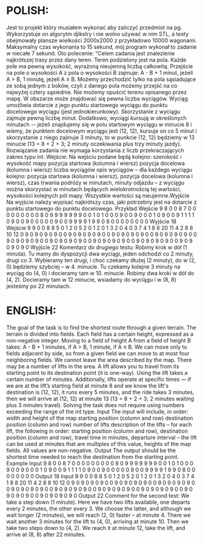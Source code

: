 # POLISH:
Jest to projekt który musiałem wykonać aby zaliczyć przedmiot na pg. Wykorzystuje on algorytm djikstry i nie wolno używać w nim STL, a testy obejmowały plansze wielkości 2000x2000 z przykładowo 10000 wagonami. Maksymalny czas wykonania to 15 sekund, mój program
wykonał to zadanie w niecałe 7 sekund.
Oto polecenie:
"Celem zadania jest znalezienie najkrótszej trasy przez dany teren. Teren podzielony jest na pola. Każde pole ma pewną wysokość, wyrażoną nieujemną liczbą całkowitą. Przejście na pole o wysokości A z pola o wysokości B zajmuje:
A - B + 1 minut, jeżeli A > B, 1 minutę, jeżeli A ≤ B. Możemy przechodzić tylko na pola sąsiadujące ze sobą jednym z boków, czyli z danego pola możemy przejść na co najwyżej cztery sąsiednie. Nie możemy opuścić terenu opisanego przez mapę.
W obszarze może znajdować się pewna liczba wyciągów. Wyciąg umożliwia dotarcie z jego punktu startowego wyciągu do punktu docelowego wyciągu (jest jednokierunkowy). Skorzystanie z wyciągu zajmuje pewną liczbę minut. 
Dodatkowo, wyciągi kursują w określonych minutach -- jeżeli znajdujemy się w polu startowym wyciągu w minucie 8 i wiemy, że punktem docelowym wyciągu jest (12, 12), kursuje on co 5 minut i skorzystanie z niego zajmuje 3 minuty, 
to w punkcie (12, 12) będziemy w 13 minucie (13 = 8 + 2 + 3; 2 minuty oczekiwania plus trzy minuty jazdy).
Rozwiązanie zadania nie wymaga korzystania z liczb przekraczających zakres typu int.
Wejście: Na wejściu podane będą kolejno: szerokość i wysokość mapy pozycja startowa (kolumna i wiersz) pozycja docelowa (kolumna i wiersz) liczba wyciągów opis wyciągów – dla każdego wyciągu kolejno: pozycja startowa (kolumna i wiersz), 
pozycja docelowa (kolumna i wiersz), czas trwania podróży w minutach, minuty odjazdu – z wyciągu można skorzystać w minutach będących wielokrotnością tej wartości, wysokości kolejnych pól mapy. Wszystkie wartości są nieujemne.Wyjście 
Na wyjście należy wypisać najkrótszy czas, jaki potrzebny jest na dotarcie z punktu startowego do punktu docelowego.
Przykład
Wejście
9 8 0 0 8 7 0
0 0 0 0 0 0 0 0 8 
0 9 9 9 9 9 9 9 0 
0 1 0 1 0 0 0 9 0 
0 9 0 0 0 1 0 9 0 
0 9 1 1 1 1 0 9 0 
0 9 0 0 0 0 0 9 0 
0 9 9 9 9 1 9 9 0 
8 0 0 0 0 0 0 0 0 
Wyjście
18
Wejście
9 9 0 0 8 8 5
0 1 2 0 5 2
0 1 2 0 1 3
2 0 4 0 3 7
4 1 8 8 20 11
4 2 8 8 10 12
0 9 0 9 0 9 0 9 0
0 9 0 9 0 9 0 9 0
0 9 0 9 0 9 0 9 0
0 9 0 9 0 9 0 9 0
0 9 0 9 0 9 0 9 0
0 9 0 9 0 9 0 9 0
0 9 0 9 0 9 0 9 0
0 9 0 9 0 9 0 9 0
0 9 0 9 0 9 0 9 0
Wyjście
22
Komentarz do drugiego testu: Robimy krok w dół (1 minuta). Tu mamy do dyspozycji dwa wyciągi, jeden odchodzi co 2 minuty, drugi co 3. Wybieramy ten drugi, i choć czekamy dłużej (2 minuty), do w (2, 0) będziemy szybciej – w 4. minucie. 
Tu czekamy kolejne 3 minuty na wyciąg do (4, 0) i docieramy tam w 10. minucie. Robimy dwa kroki w dół do (4, 2). Docieramy tam w 12 minucie, wsiadamy do wyciągu i w (8, 8) jesteśmy po 22 minutach.
# ENGLISH:
The goal of the task is to find the shortest route through a given terrain. The terrain is divided into fields. Each field has a certain height, expressed as a non-negative integer. Moving to a field of height A from a field of height B takes:
A - B + 1 minutes, if A > B, 1 minute, if A ≤ B. We can move only to fields adjacent by side, so from a given field we can move to at most four neighboring fields. We cannot leave the area described by the map.
There may be a number of lifts in the area. A lift allows you to travel from its starting point to its destination point (it is one-way). Using the lift takes a certain number of minutes. 
Additionally, lifts operate at specific times — if we are at the lift’s starting field at minute 8 and we know the lift's destination is (12, 12), it runs every 5 minutes, and the ride takes 3 minutes, 
then we will arrive at (12, 12) at minute 13 (13 = 8 + 2 + 3; 2 minutes waiting plus 3 minutes travel).
Solving the task does not require using numbers exceeding the range of the int type.
Input The input will include, in order: width and height of the map starting position (column and row) destination position (column and row) number of lifts description of the lifts – for each lift, the following in order:
starting position (column and row), destination position (column and row), travel time in minutes, departure interval – the lift can be used at minutes that are multiples of this value, heights of the map fields. All values are non-negative.
Output
The output should be the shortest time needed to reach the destination from the starting point.
Example
Input
9 8 0 0 8 7 0
0 0 0 0 0 0 0 0 8 
0 9 9 9 9 9 9 9 0 
0 1 0 1 0 0 0 9 0 
0 9 0 0 0 1 0 9 0 
0 9 1 1 1 1 0 9 0 
0 9 0 0 0 0 0 9 0 
0 9 9 9 9 1 9 9 0 
8 0 0 0 0 0 0 0 0 
Output
18
Input
9 9 0 0 8 8 5
0 1 2 0 5 2
0 1 2 0 1 3
2 0 4 0 3 7
4 1 8 8 20 11
4 2 8 8 10 12
0 9 0 9 0 9 0 9 0
0 9 0 9 0 9 0 9 0
0 9 0 9 0 9 0 9 0
0 9 0 9 0 9 0 9 0
0 9 0 9 0 9 0 9 0
0 9 0 9 0 9 0 9 0
0 9 0 9 0 9 0 9 0
0 9 0 9 0 9 0 9 0
0 9 0 9 0 9 0 9 0
Output
22
Comment for the second test: We take a step down (1 minute). Here we have two lifts available, one departs every 2 minutes, the other every 3. We choose the latter, and although we wait longer (2 minutes), we will reach (2, 0) faster – at minute 4.
There we wait another 3 minutes for the lift to (4, 0), arriving at minute 10. Then we take two steps down to (4, 2). We reach it at minute 12, take the lift, and arrive at (8, 8) after 22 minutes.

